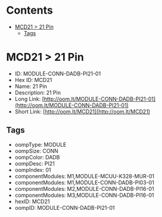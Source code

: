 



Contents
========

* [MCD21 > 21 Pin](#mcd21--21-pin)
	* [Tags](#tags)

# MCD21 > 21 Pin

- ID: MODULE-CONN-DADB-PI21-01
- Hex ID: MCD21
- Name: 21 Pin
- Description: 21 Pin
- Long Link: [http://oom.lt/MODULE-CONN-DADB-PI21-01](http://oom.lt/MODULE-CONN-DADB-PI21-01)
- Short Link: [http://oom.lt/MCD21](http://oom.lt/MCD21)

## Tags

- oompType: MODULE
- oompSize: CONN
- oompColor: DADB
- oompDesc: PI21
- oompIndex: 01
- componentModules: M1,MODULE-MCUU-K328-MUR-01
- componentModules: M1,MODULE-CONN-DADB-PI03-01
- componentModules: M2,MODULE-CONN-DADB-PI16-01
- componentModules: M3,MODULE-CONN-DADB-PI16-01
- hexID: MCD21
- oompID: MODULE-CONN-DADB-PI21-01
